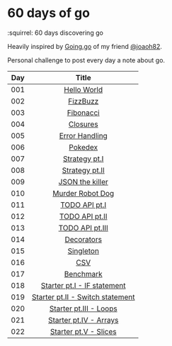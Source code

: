 # 60 days of go
:squirrel: 60 days discovering go

Heavily inspired by [Going.go](https://goinggo.io/) of my friend [@joaoh82](https://github.com/joaoh82).

Personal challenge to post every day a note about go.

| Day | Title      |
| --- |:----------:|
| 001 | [Hello World](day01/)|
| 002 | [FizzBuzz](day02/)|
| 003 | [Fibonacci](day03/)|
| 004 | [Closures](day04/)|
| 005 | [Error Handling](day05/)|
| 006 | [Pokedex](day06/)|
| 007 | [Strategy pt.I](day07/)|
| 008 | [Strategy pt.II](day08/)|
| 009 | [JSON the killer](day09/)|
| 010 | [Murder Robot Dog](day10/)|
| 011 | [TODO API pt.I](day11/)|
| 012 | [TODO API pt.II](day12/)|
| 013 | [TODO API pt.III](day13/)|
| 014 | [Decorators](day14/)|
| 015 | [Singleton](day15/)|
| 016 | [CSV](day16/)|
| 017 | [Benchmark](day17/)|
| 018 | [Starter pt.I - IF statement](day18/)|
| 019 | [Starter pt.II - Switch statement](day19/)|
| 020 | [Starter pt.III - Loops](day20/)|
| 021 | [Starter pt.IV - Arrays](day21/)|
| 022 | [Starter pt.V - Slices](day22/)|
